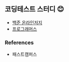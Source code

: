 ## 코딩테스트 스터디 :blush:
- [백준 온라인저지](https://www.acmicpc.net/)
- [프로그래머스](https://programmers.co.kr/)

### References
- 패스트캠퍼스

